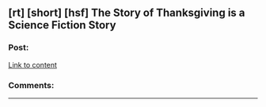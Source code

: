 ## [rt] [short] [hsf] The Story of Thanksgiving is a Science Fiction Story

### Post:

[Link to content](http://slatestarcodex.com/2013/11/28/the-story-of-thanksgiving-is-a-science-fiction-story/)

### Comments:

---

